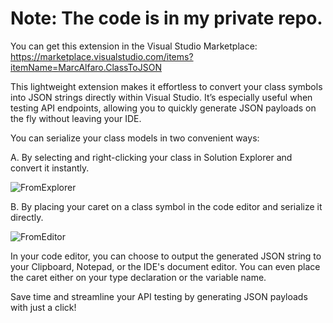# Note: The code is in my private repo. 

You can get this extension in the Visual Studio Marketplace:
https://marketplace.visualstudio.com/items?itemName=MarcAlfaro.ClassToJSON

This lightweight extension makes it effortless to convert your class symbols into JSON strings directly within Visual Studio. It’s especially useful when testing API endpoints, allowing you to quickly generate JSON payloads on the fly without leaving your IDE.

You can serialize your class models in two convenient ways:

A. By selecting and right-clicking your class in Solution Explorer and convert it instantly.

![FromExplorer](https://github.com/user-attachments/assets/50fae779-0785-4b06-abcc-d1b0743c123e)


B. By placing your caret on a class symbol in the code editor and serialize it directly.

![FromEditor](https://github.com/user-attachments/assets/fc9d60fe-cfaa-4f38-8553-27ccfeb9ba65)


In your code editor, you can choose to output the generated JSON string to your Clipboard, Notepad, or the IDE's document editor. You can even place the caret either on your type declaration or the variable name.

Save time and streamline your API testing by generating JSON payloads with just a click!
